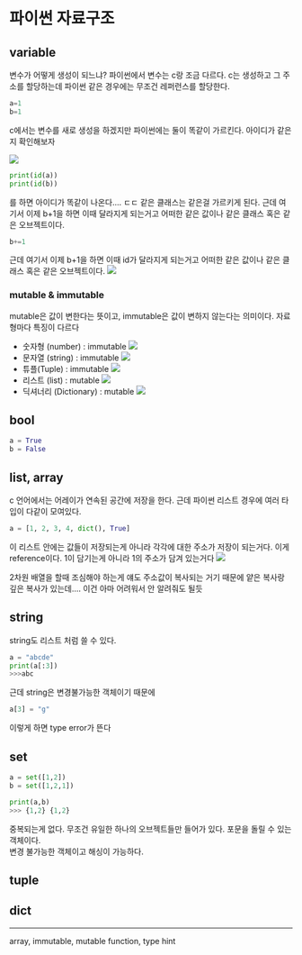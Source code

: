 # 파이썬 자료구조
## variable
변수가 어떻게 생성이 되느냐?
파이썬에서 변수는 c랑 조금 다르다. c는 생성하고 그 주소를 할당하는데 파이썬 같은 경우에는 무조건 레퍼런스를 할당한다. 

```python
a=1
b=1
```
c에서는 변수를 새로 생성을 하겠지만 파이썬에는 둘이 똑같이 가르킨다. 아이디가 같은지 확인해보자

![](https://velog.velcdn.com/images/soheean1370/post/d35a295e-3a20-44c2-9982-71c9dc3baabb/image.png)

```python
print(id(a))
print(id(b))
```
를 하면 아이디가 똑같이 나온다.... ㄷㄷ 같은 클래스는 같은걸 가르키게 된다.
근데 여기서 이제 b+1을 하면 이때 달라지게 되는거고 어떠한 같은 값이나 같은 클래스 혹은 같은 오브젝트이다.
```python
b+=1
```
근데 여기서 이제 b+1을 하면 이때 id가 달라지게 되는거고 어떠한 같은 값이나 같은 클래스 혹은 같은 오브젝트이다.
![](https://velog.velcdn.com/images/soheean1370/post/7ef702be-4351-4259-9eca-e3b8b62ea8b0/image.png)

### mutable & immutable
mutable은 값이 변한다는 뜻이고, immutable은 값이 변하지 않는다는 의미이다. 자료형마다 특징이 다르다
- 숫자형 (number) : immutable
![](https://velog.velcdn.com/images/soheean1370/post/4eb51064-72eb-4ca0-b1af-4a7eaa68c2ea/image.png)
- 문자열 (string) : immutable
![](https://velog.velcdn.com/images/soheean1370/post/648dc447-335a-4e21-b83f-c26fb1a44ae0/image.png)
- 튜플(Tuple) : immutable
![](https://velog.velcdn.com/images/soheean1370/post/7f536eed-7985-422c-9987-ed14f1499b5e/image.png)
- 리스트 (list) : mutable
![](https://velog.velcdn.com/images/soheean1370/post/a3464987-41e6-4284-8f03-ccac6859efea/image.png)
- 딕셔너리 (Dictionary) : mutable 
![](https://velog.velcdn.com/images/soheean1370/post/68ace804-5f8c-45ff-bd5f-bc4b513da620/image.png)

## bool
```python
a = True
b = False
```
## list, array
c 언어에서는 어레이가 연속된 공간에 저장을 한다. 근데 파이썬 리스트 경우에 여러 타입이 다같이 모여있다. 

```python
a = [1, 2, 3, 4, dict(), True]
```
이 리스트 안에는 값들이 저장되는게 아니라 각각에 대한 주소가 저장이 되는거다. 이게 reference이다. 1이 담기는게 아니라 1의 주소가 담겨 있는거다
![](https://velog.velcdn.com/images/soheean1370/post/1ae5932b-c637-4e2c-83cc-ce76fd800330/image.png)

2차원 배열을 할때 조심해야 하는게 얘도 주소값이 복사되는 거기 때문에 얕은 복사랑 깊은 복사가 있는데.... 이건 아마 어려워서 안 알려줘도 될듯

## string

string도 리스트 처럼 쓸 수 있다. 
```python
a = "abcde"
print(a[:3])
>>>abc
```
근데 string은 변경불가능한 객체이기 때문에 
```python
a[3] = "g"
```
이렇게 하면 type error가 뜬다
## set
```python
a = set([1,2])
b = set([1,2,1])

print(a,b)
>>> {1,2} {1,2}
```
중복되는게 없다. 무조건 유일한 하나의 오브젝트들만 들어가 있다. 포문을 돌릴 수 있는 객체이다.     
변경 불가능한 객체이고 해싱이 가능하다.

## tuple

## dict

---

array, immutable, mutable
function, type hint